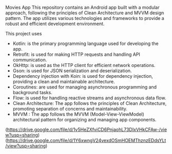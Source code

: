 Movies App
This repository contains an Android app built with a modular approach, following the principles of Clean Architecture and MVVM design pattern. The app utilizes various technologies and frameworks to provide a robust and efficient development environment.


This project uses

- Kotlin: is the primary programming language used for developing the app.
- Retrofit: is used for making HTTP requests and handling API communication.
- OkHttp: is used as the HTTP client for efficient network operations.
- Gson: is used for JSON serialization and deserialization.
- Dependency injection with Koin: is used for dependency injection, providing a clean and maintainable architecture.
- Coroutines: are used for managing asynchronous programming and background tasks.
- Flow: is used for handling reactive streams and asynchronous data flow.
- Clean Architecture: The app follows the principles of Clean Architecture, promoting separation of concerns and maintainability.
- MVVM : The app follows the MVVM (Model-View-ViewModel) architectural pattern for organizing and managing app components.

(https://drive.google.com/file/d/1v5HeZXfviCD6PnjaohL73DIxVHkCFAw-/view?usp=sharing)
(https://drive.google.com/file/d/1Y6xwngV24vexdOSmHOEMThznzEDdsYLt/view?usp=sharing)
